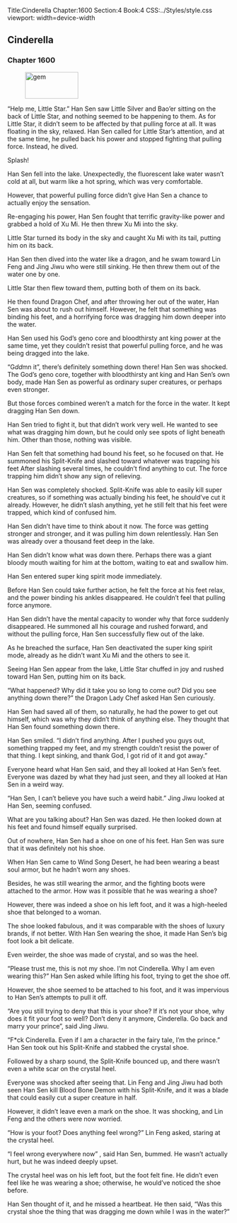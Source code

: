 Title:Cinderella 
Chapter:1600 
Section:4 
Book:4 
CSS:../Styles/style.css 
viewport: width=device-width
  
## Cinderella
### Chapter 1600 
<figure>
	<img src="../Images/gem.gif" alt="gem" id="gem" width="120" height="60" />
</figure>
  

  
  “Help me, Little Star.” Han Sen saw Little Silver and Bao’er sitting on the back of Little Star, and nothing seemed to be happening to them. As for Little Star, it didn’t seem to be affected by that pulling force at all. It was floating in the sky, relaxed. Han Sen called for Little Star’s attention, and at the same time, he pulled back his power and stopped fighting that pulling force. Instead, he dived.

Splash!

Han Sen fell into the lake. Unexpectedly, the fluorescent lake water wasn’t cold at all, but warm like a hot spring, which was very comfortable.

However, that powerful pulling force didn’t give Han Sen a chance to actually enjoy the sensation.

Re-engaging his power, Han Sen fought that terrific gravity-like power and grabbed a hold of Xu Mi. He then threw Xu Mi into the sky.

Little Star turned its body in the sky and caught Xu Mi with its tail, putting him on its back.

Han Sen then dived into the water like a dragon, and he swam toward Lin Feng and Jing Jiwu who were still sinking. He then threw them out of the water one by one.

Little Star then flew toward them, putting both of them on its back.

He then found Dragon Chef, and after throwing her out of the water, Han Sen was about to rush out himself. However, he felt that something was binding his feet, and a horrifying force was dragging him down deeper into the water.

Han Sen used his God’s geno core and bloodthirsty ant king power at the same time, yet they couldn’t resist that powerful pulling force, and he was being dragged into the lake.

“G*dd*mn it”, there’s definitely something down there! Han Sen was shocked. The God’s geno core, together with bloodthirsty ant king and Han Sen’s own body, made Han Sen as powerful as ordinary super creatures, or perhaps even stronger.

But those forces combined weren’t a match for the force in the water. It kept dragging Han Sen down.

Han Sen tried to fight it, but that didn’t work very well. He wanted to see what was dragging him down, but he could only see spots of light beneath him. Other than those, nothing was visible.

Han Sen felt that something had bound his feet, so he focused on that. He summoned his Split-Knife and slashed toward whatever was trapping his feet After slashing several times, he couldn’t find anything to cut. The force trapping him didn’t show any sign of relieving.

Han Sen was completely shocked. Split-Knife was able to easily kill super creatures, so if something was actually binding his feet, he should’ve cut it already. However, he didn’t slash anything, yet he still felt that his feet were trapped, which kind of confused him.

Han Sen didn’t have time to think about it now. The force was getting stronger and stronger, and it was pulling him down relentlessly. Han Sen was already over a thousand feet deep in the lake.

Han Sen didn’t know what was down there. Perhaps there was a giant bloody mouth waiting for him at the bottom, waiting to eat and swallow him.

Han Sen entered super king spirit mode immediately.

Before Han Sen could take further action, he felt the force at his feet relax, and the power binding his ankles disappeared. He couldn’t feel that pulling force anymore.

Han Sen didn’t have the mental capacity to wonder why that force suddenly disappeared. He summoned all his courage and rushed forward, and without the pulling force, Han Sen successfully flew out of the lake.

As he breached the surface, Han Sen deactivated the super king spirit mode, already as he didn’t want Xu Mi and the others to see it.

Seeing Han Sen appear from the lake, Little Star chuffed in joy and rushed toward Han Sen, putting him on its back.

“What happened? Why did it take you so long to come out? Did you see anything down there?” the Dragon Lady Chef asked Han Sen curiously.

Han Sen had saved all of them, so naturally, he had the power to get out himself, which was why they didn’t think of anything else. They thought that Han Sen found something down there.

Han Sen smiled. “I didn’t find anything. After I pushed you guys out, something trapped my feet, and my strength couldn’t resist the power of that thing. I kept sinking, and thank God, I got rid of it and got away.”

Everyone heard what Han Sen said, and they all looked at Han Sen’s feet. Everyone was dazed by what they had just seen, and they all looked at Han Sen in a weird way.

“Han Sen, I can’t believe you have such a weird habit.” Jing Jiwu looked at Han Sen, seeming confused.

What are you talking about? Han Sen was dazed. He then looked down at his feet and found himself equally surprised.

Out of nowhere, Han Sen had a shoe on one of his feet. Han Sen was sure that it was definitely not his shoe.

When Han Sen came to Wind Song Desert, he had been wearing a beast soul armor, but he hadn’t worn any shoes.

Besides, he was still wearing the armor, and the fighting boots were attached to the armor. How was it possible that he was wearing a shoe?

However, there was indeed a shoe on his left foot, and it was a high-heeled shoe that belonged to a woman.

The shoe looked fabulous, and it was comparable with the shoes of luxury brands, if not better. With Han Sen wearing the shoe, it made Han Sen’s big foot look a bit delicate.

Even weirder, the shoe was made of crystal, and so was the heel.

“Please trust me, this is not my shoe. I’m not Cinderella. Why I am even wearing this?” Han Sen asked while lifting his foot, trying to get the shoe off.

However, the shoe seemed to be attached to his foot, and it was impervious to Han Sen’s attempts to pull it off.

“Are you still trying to deny that this is your shoe? If it’s not your shoe, why does it fit your foot so well? Don’t deny it anymore, Cinderella. Go back and marry your prince”, said Jing Jiwu.

“F*ck Cinderella. Even if I am a character in the fairy tale, I’m the prince.” Han Sen took out his Split-Knife and stabbed the crystal shoe.

Followed by a sharp sound, the Split-Knife bounced up, and there wasn’t even a white scar on the crystal heel.

Everyone was shocked after seeing that. Lin Feng and Jing Jiwu had both seen Han Sen kill Blood Bone Demon with his Split-Knife, and it was a blade that could easily cut a super creature in half.

However, it didn’t leave even a mark on the shoe. It was shocking, and Lin Feng and the others were now worried.

“How is your foot? Does anything feel wrong?” Lin Feng asked, staring at the crystal heel.

“I feel wrong everywhere now” , said Han Sen, bummed. He wasn’t actually hurt, but he was indeed deeply upset.

The crystal heel was on his left foot, but the foot felt fine. He didn’t even feel like he was wearing a shoe; otherwise, he would’ve noticed the shoe before.

Han Sen thought of it, and he missed a heartbeat. He then said, “Was this crystal shoe the thing that was dragging me down while I was in the water?”

